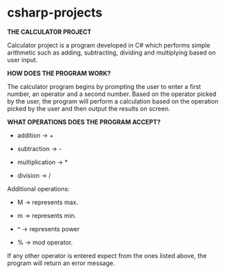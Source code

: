 # csharp-projects

**THE CALCULATOR PROJECT** 

Calculator project is a program developed in C# which performs simple arithmetic such as adding, subtracting, dividing and multiplying based on user input. 

**HOW DOES THE PROGRAM WORK?**

The calculator program begins by prompting the user to enter a first number, an operator and a second number. Based on the operator picked by the user, the program 
will perform a calculation based on the operation picked by the user and then output the results on screen. 


**WHAT OPERATIONS DOES THE PROGRAM ACCEPT?**
* addition -> +

* subtraction -> -
  
* multiplication -> *

* division -> /

Additional operations: 

* M -> represents max.

* m -> represents min.

* ^ -> represents power 

* % -> mod operator.

If any other operator is entered expect from the ones listed above, the program will return an error message.
